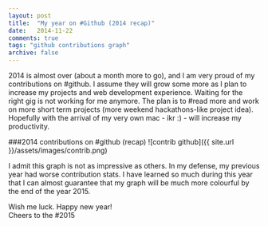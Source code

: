```yaml
---
layout: post
title:  "My year on #Github (2014 recap)"
date:   2014-11-22
comments: true
tags: "github contributions graph"
archive: false
---
```


2014 is almost over (about a month more to go), and I am very proud of my contributions on #github. I assume they will grow some more as I plan to increase my projects and web development experience. Waiting for the right gig is not working for me anymore. The plan is to #read more and work on more short term projects (more weekend hackathons-like project idea). Hopefully with the arrival of my very own mac - ikr :) - will increase my productivity. 

###2014 contributions on #github (recap)
![contrib github]({{ site.url }}/assets/images/contrib.png)

I admit this graph is not as impressive as others. In my defense, my previous year had worse contribution stats. I have learned so much during this year that I can almost guarantee that my graph will be much more colourful by the end of the year 2015. 

Wish me luck. Happy new year! <br />
Cheers to the #2015